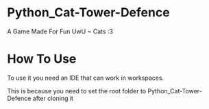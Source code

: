 # Python_Cat-Tower-Defence
A Game Made For Fun
UwU ~ Cats :3

# How To Use
To use it you need an IDE that can work in workspaces.


This is because you need to set the root folder to Python_Cat-Tower-Defence after cloning it
